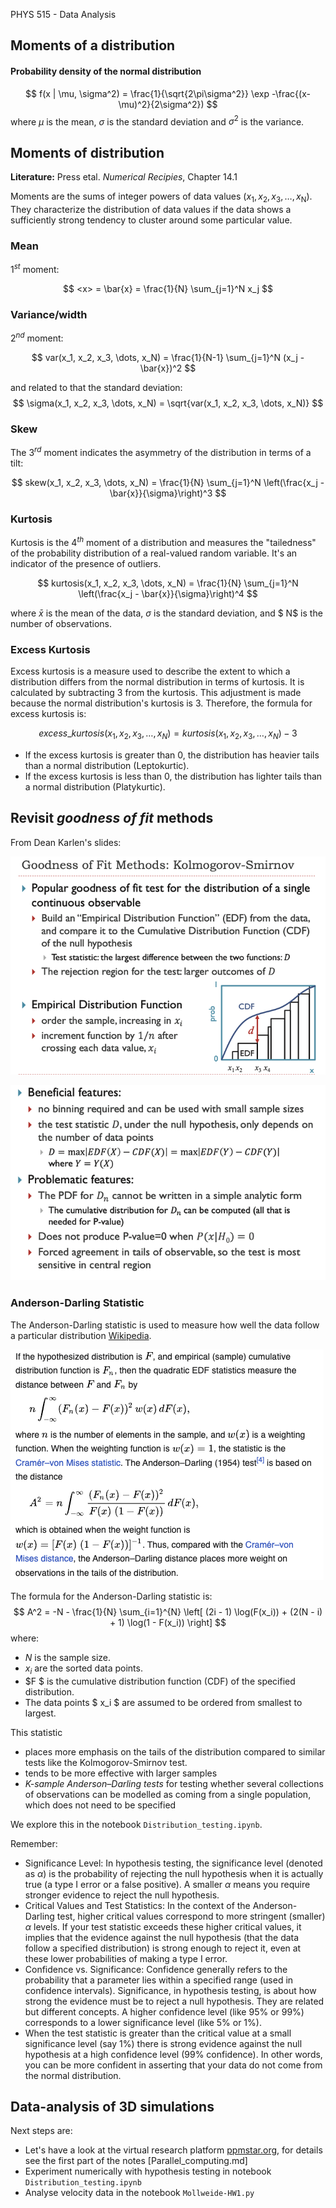 PHYS 515 - Data Analysis



## Moments of a distribution

#### Probability density of the normal distribution
$$
f(x | \mu, \sigma^2) = \frac{1}{\sqrt{2\pi\sigma^2}} \exp -\frac{(x-\mu)^2}{2\sigma^2})
$$
where $\mu$ is the mean, $\sigma$ is the standard deviation and $\sigma^2$ is the variance.

## Moments of distribution

**Literature:** Press etal. _Numerical Recipies_, Chapter 14.1

Moments are the sums of integer powers of data values $(x_1, x_2,
x_3, \dots, x_\mathrm{N})$. They characterize the distribution of data values if the data shows a sufficiently strong tendency to cluster around some particular value.

### Mean

$1^{st}$ moment:

$$
<x> = \bar{x} = \frac{1}{N} \sum_{j=1}^N x_j  
$$

### Variance/width

$2^{nd}$ moment:

$$
var(x_1, x_2, x_3, \dots, x_N) = \frac{1}{N-1} \sum_{j=1}^N (x_j - \bar{x})^2  
$$

and related to that the standard deviation:
$$
\sigma(x_1, x_2, x_3, \dots, x_N) = \sqrt{var(x_1, x_2, x_3, \dots, x_N)} 
$$

###  Skew

The $3^{rd}$ moment indicates the asymmetry of the distribution in
terms of a tilt:

$$
skew(x_1, x_2, x_3, \dots, x_N) = \frac{1}{N} \sum_{j=1}^N
\left(\frac{x_j - \bar{x}}{\sigma}\right)^3 
$$



### Kurtosis

Kurtosis is the $4^{th}$ moment of a distribution and measures the "tailedness" of the probability distribution of a real-valued random variable. It's an indicator of the presence of outliers.

$$
kurtosis(x_1, x_2, x_3, \dots, x_N) = \frac{1}{N} \sum_{j=1}^N \left(\frac{x_j - \bar{x}}{\sigma}\right)^4 
$$

where $\bar{x}$  is the mean of the data, $\sigma$ is the standard deviation, and $ N$ is the number of observations.

### Excess Kurtosis

Excess kurtosis is a measure used to describe the extent to which a distribution differs from the normal distribution in terms of kurtosis. It is calculated by subtracting 3 from the kurtosis. This adjustment is made because the normal distribution's kurtosis is 3. Therefore, the formula for excess kurtosis is:

$$
excess\_kurtosis(x_1, x_2, x_3, \dots, x_N) = kurtosis(x_1, x_2, x_3, \dots, x_N) - 3
$$

- If the excess kurtosis is greater than 0, the distribution has heavier tails than a normal distribution (Leptokurtic).
- If the excess kurtosis is less than 0, the distribution has lighter tails than a normal distribution (Platykurtic).

## Revisit _goodness of fit_ methods

From Dean Karlen's slides:

![image-20231116094753600](md.assets/image-20231116094753600.png)

![image-20231116094804863](md.assets/image-20231116094804863.png)

### Anderson-Darling Statistic

The Anderson-Darling statistic is used to measure how well the data follow a particular distribution [Wikipedia](https://en.wikipedia.org/wiki/Anderson%E2%80%93Darling_test#Tests_for_families_of_distributions). 

![image-20231116100344967](md.assets/image-20231116100344967.png)



The formula for the Anderson-Darling statistic is:
$$
A^2 = -N - \frac{1}{N} \sum_{i=1}^{N} \left[ (2i - 1) \log(F(x_i)) + (2(N - i) + 1) \log(1 - F(x_i)) \right]
$$
where:
-  $N$  is the sample size.
-  $x_i$ are the sorted data points.
- $F $ is the cumulative distribution function (CDF) of the specified distribution.
- The data points $ x_i $ are assumed to be ordered from smallest to largest.

This statistic

*  places more emphasis on the tails of the distribution compared to similar tests like the Kolmogorov-Smirnov test. 
* tends to be more effective with larger samples
* _K\-sample Anderson–Darling tests_  for testing whether several collections of observations can be modelled as coming from a single population, which does not need to be specified

We explore this in the notebook `Distribution_testing.ipynb`.

Remember:

* Significance Level: In hypothesis testing, the significance level (denoted as $\alpha$) is the probability of rejecting the null hypothesis when it is actually true (a type I error or a false positive). A smaller $\alpha$ means you require stronger evidence to reject the null hypothesis.
* Critical Values and Test Statistics: In the context of the Anderson-Darling test, higher critical values correspond to more stringent (smaller) $\alpha$ levels. If your test statistic exceeds these higher critical values, it implies that the evidence against the null hypothesis (that the data follow a specified distribution) is strong enough to reject it, even at these lower probabilities of making a type I error.
* Confidence vs. Significance: Confidence generally refers to the probability that a parameter lies within a specified range (used in confidence intervals). Significance, in hypothesis testing, is about how strong the evidence must be to reject a null hypothesis. They are related but different concepts. A higher confidence level (like 95% or 99%) corresponds to a lower significance level (like 5% or 1%).
* When the test statistic is greater than the critical value at a small significance level (say 1%) there is strong evidence against the null hypothesis at a high confidence level (99% confidence). In other words, you can be more confident in asserting that your data do not come from the normal distribution.

## Data-analysis of 3D simulations
Next steps are:
* Let's have a look at the virtual research platform [ppmstar.org](https://www.ppmstar.org), for details see the first part of the notes [Parallel_computing.md]
* Experiment numerically with hypothesis testing in notebook `Distribution_testing.ipynb`
* Analyse velocity data in the notebook `Mollweide-HW1.py`
